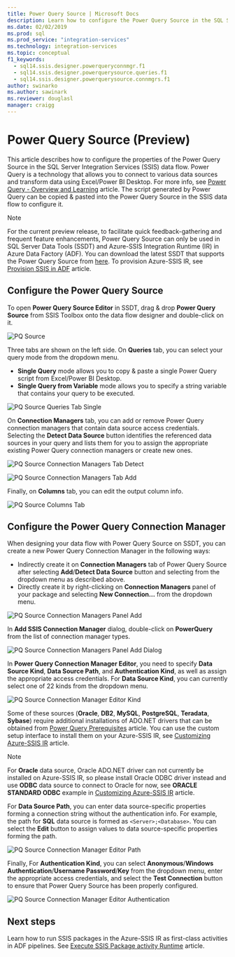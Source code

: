```yaml
---
title: Power Query Source | Microsoft Docs
description: Learn how to configure the Power Query Source in the SQL Server Integration Services data flow
ms.date: 02/02/2019
ms.prod: sql
ms.prod_service: "integration-services"
ms.technology: integration-services
ms.topic: conceptual
f1_keywords: 
  - sql14.ssis.designer.powerqueryconnmgr.f1
  - sql14.ssis.designer.powerquerysource.queries.f1
  - sql14.ssis.designer.powerquerysource.connmgrs.f1
author: swinarko
ms.author: sawinark
ms.reviewer: douglasl
manager: craigg
---
```

# Power Query Source (Preview)

This article describes how to configure the properties of the Power Query Source in the SQL Server Integration Services (SSIS) data flow. Power Query is a technology that allows you to connect to various data sources and transform data using Excel/Power BI Desktop. For more info, see [Power Query - Overview and Learning](https://support.office.com/article/power-query-overview-and-learning-ed614c81-4b00-4291-bd3a-55d80767f81d) article. The script generated by Power Query can be copied & pasted into the Power Query Source in the SSIS data flow to configure it.
  
> [!NOTE]
> For the current preview release, to facilitate quick feedback-gathering and frequent feature enhancements, Power Query Source can only be used in SQL Server Data Tools (SSDT) and Azure-SSIS Integration Runtime (IR) in Azure Data Factory (ADF). You can download the latest SSDT that supports the Power Query Source from [here](https://docs.microsoft.com/sql/ssdt/download-sql-server-data-tools-ssdt?view=sql-server-2017). To provision Azure-SSIS IR, see [Provision SSIS in ADF](https://docs.microsoft.com/azure/data-factory/tutorial-deploy-ssis-packages-azure) article.

## Configure the Power Query Source

To open **Power Query Source Editor** in SSDT, drag & drop **Power Query Source** from SSIS Toolbox onto the data flow designer and double-click on it.  

![PQ Source](media/power-query-source/pq-source.png)

Three tabs are shown on the left side. On **Queries** tab, you can select your query mode from the dropdown menu.
-   **Single Query** mode allows you to copy & paste a single Power Query script from Excel/Power BI Desktop.
-   **Single Query from Variable** mode allows you to specify a string variable that contains your query to be executed.

![PQ Source Queries Tab Single](media/power-query-source/pq-source-queries-tab-single.png)

On **Connection Managers** tab, you can add or remove Power Query connection managers that contain data source access credentials. Selecting the **Detect Data Source** button identifies the referenced data sources in your query and lists them for you to assign the appropriate existing Power Query connection managers or create new ones.

![PQ Source Connection Managers Tab Detect](media/power-query-source/pq-source-connection-managers-tab-detect.png)

![PQ Source Connection Managers Tab Add](media/power-query-source/pq-source-connection-managers-tab-add.png)

Finally, on **Columns** tab, you can edit the output column info.

![PQ Source Columns Tab](media/power-query-source/pq-source-columns-tab.png)

## Configure the Power Query Connection Manager

When designing your data flow with Power Query Source on SSDT, you can create a new Power Query Connection Manager in the following ways:
- Indirectly create it on **Connection Managers** tab of Power Query Source after selecting **Add**/**Detect Data Source** button and selecting **<New connection...>** from the dropdown menu as described above.
- Directly create it by right-clicking on **Connection Managers** panel of your package and selecting **New Connection...** from the dropdown menu.

![PQ Source Connection Managers Panel Add](media/power-query-source/pq-source-connection-managers-panel-add.png)

In **Add SSIS Connection Manager** dialog, double-click on **PowerQuery** from the list of connection manager types.

![PQ Source Connection Managers Panel Add Dialog](media/power-query-source/pq-source-connection-managers-panel-add-dialog.png)

In **Power Query Connection Manager Editor**, you need to specify **Data Source Kind**, **Data Source Path**, and **Authentication Kind**, as well as assign the appropriate access credentials. For **Data Source Kind**, you can currently select one of 22 kinds from the dropdown menu.

![PQ Source Connection Manager Editor Kind](media/power-query-source/pq-source-connection-manager-editor-kind.png)

Some of these sources (**Oracle**, **DB2**, **MySQL**, **PostgreSQL**, **Teradata**, **Sybase**) require additional installations of ADO.NET drivers that can be obtained from [Power Query Prerequisites](https://support.office.com/article/data-source-prerequisites-power-query-6062cf52-c764-45d0-a1c6-fbf8fc05b05a) article. You can use the custom setup interface to install them on your Azure-SSIS IR, see [Customizing Azure-SSIS IR](https://docs.microsoft.com/azure/data-factory/how-to-configure-azure-ssis-ir-custom-setup) article.

> [!NOTE]
> For **Oracle** data source, Oracle ADO.NET driver can not currently be installed on Azure-SSIS IR, so please install Oracle ODBC driver instead and use **ODBC** data source to connect to Oracle for now, see **ORACLE STANDARD ODBC** example in [Customizing Azure-SSIS IR](https://docs.microsoft.com/azure/data-factory/how-to-configure-azure-ssis-ir-custom-setup) article.

For **Data Source Path**, you can enter data source-specific properties forming a connection string without the authentication info. For example, the path for **SQL** data source is formed as `<Server>;<Database>`. You can select the **Edit** button to assign values to data source-specific properties forming the path.

![PQ Source Connection Manager Editor Path](media/power-query-source/pq-source-connection-manager-editor-path.png)

Finally, For **Authentication Kind**, you can select **Anonymous**/**Windows Authentication**/**Username Password**/**Key** from the dropdown menu, enter the appropriate access credentials, and select the **Test Connection** button to ensure that Power Query Source has been properly configured.

![PQ Source Connection Manager Editor Authentication](media/power-query-source/pq-source-connection-manager-editor-authentication.png)

## Next steps
Learn how to run SSIS packages in the Azure-SSIS IR as first-class activities in ADF pipelines. See [Execute SSIS Package activity Runtime](https://docs.microsoft.com/azure/data-factory/how-to-invoke-ssis-package-ssis-activity) article.
